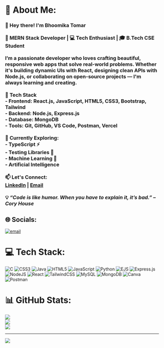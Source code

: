 # 💫 About Me:
### 👋 Hey there! I'm Bhoomika Tomar<br><br>🚀 MERN Stack Developer | 💻 Tech Enthusiast | 🎓 B.Tech CSE Student<br><br>I’m a passionate developer who loves crafting beautiful, responsive web apps that solve real-world problems. Whether it's building dynamic UIs with React, designing clean APIs with Node.js, or collaborating on open-source projects — I'm always learning and creating.<br><br>🔧  **Tech Stack**<br>- **Frontend**: React.js, JavaScript, HTML5, CSS3, Bootstrap, Tailwind<br>- **Backend**: Node.js, Express.js<br>- **Database**: MongoDB<br>- **Tools**: Git, GitHub, VS Code, Postman, Vercel<br><br>🌱 **Currently Exploring**:  <br>- TypeScript ⚡  <br>- Testing Libraries 🧪  <br>- Machine Learning 🐳<br>- Artificial Intelligence <br><br>📫 **Let's Connect**:  <br>[LinkedIn](https://www.linkedin.com/in/bhoomika-tomar/) | [Email](mailto:bhoomikatomar0510@gmail.com)<br><br>💡 *“Code is like humor. When you have to explain it, it’s bad.” – Cory House*<br>


## 🌐 Socials:
[![email](https://img.shields.io/badge/Email-D14836?logo=gmail&logoColor=white)](mailto:bhoomikatomar0510@gmail.com) 

# 💻 Tech Stack:
![C](https://img.shields.io/badge/c-%2300599C.svg?style=for-the-badge&logo=c&logoColor=white) ![CSS3](https://img.shields.io/badge/css3-%231572B6.svg?style=for-the-badge&logo=css3&logoColor=white) ![Java](https://img.shields.io/badge/java-%23ED8B00.svg?style=for-the-badge&logo=openjdk&logoColor=white) ![HTML5](https://img.shields.io/badge/html5-%23E34F26.svg?style=for-the-badge&logo=html5&logoColor=white) ![JavaScript](https://img.shields.io/badge/javascript-%23323330.svg?style=for-the-badge&logo=javascript&logoColor=%23F7DF1E) ![Python](https://img.shields.io/badge/python-3670A0?style=for-the-badge&logo=python&logoColor=ffdd54) ![EJS](https://img.shields.io/badge/ejs-%23B4CA65.svg?style=for-the-badge&logo=ejs&logoColor=black) ![Express.js](https://img.shields.io/badge/express.js-%23404d59.svg?style=for-the-badge&logo=express&logoColor=%2361DAFB) ![NodeJS](https://img.shields.io/badge/node.js-6DA55F?style=for-the-badge&logo=node.js&logoColor=white) ![React](https://img.shields.io/badge/react-%2320232a.svg?style=for-the-badge&logo=react&logoColor=%2361DAFB) ![TailwindCSS](https://img.shields.io/badge/tailwindcss-%2338B2AC.svg?style=for-the-badge&logo=tailwind-css&logoColor=white) ![MySQL](https://img.shields.io/badge/mysql-4479A1.svg?style=for-the-badge&logo=mysql&logoColor=white) ![MongoDB](https://img.shields.io/badge/MongoDB-%234ea94b.svg?style=for-the-badge&logo=mongodb&logoColor=white) ![Canva](https://img.shields.io/badge/Canva-%2300C4CC.svg?style=for-the-badge&logo=Canva&logoColor=white) ![Postman](https://img.shields.io/badge/Postman-FF6C37?style=for-the-badge&logo=postman&logoColor=white)
# 📊 GitHub Stats:
![](https://github-readme-stats.vercel.app/api?username=Bhoomika-Tomar&theme=dark&hide_border=false&include_all_commits=false&count_private=false)<br/>
![](https://nirzak-streak-stats.vercel.app/?user=Bhoomika-Tomar&theme=dark&hide_border=false)<br/>
![](https://github-readme-stats.vercel.app/api/top-langs/?username=Bhoomika-Tomar&theme=dark&hide_border=false&include_all_commits=false&count_private=false&layout=compact)

---
[![](https://visitcount.itsvg.in/api?id=Bhoomika-Tomar&icon=0&color=0)](https://visitcount.itsvg.in)

<!-- Proudly created with GPRM ( https://gprm.itsvg.in ) -->

